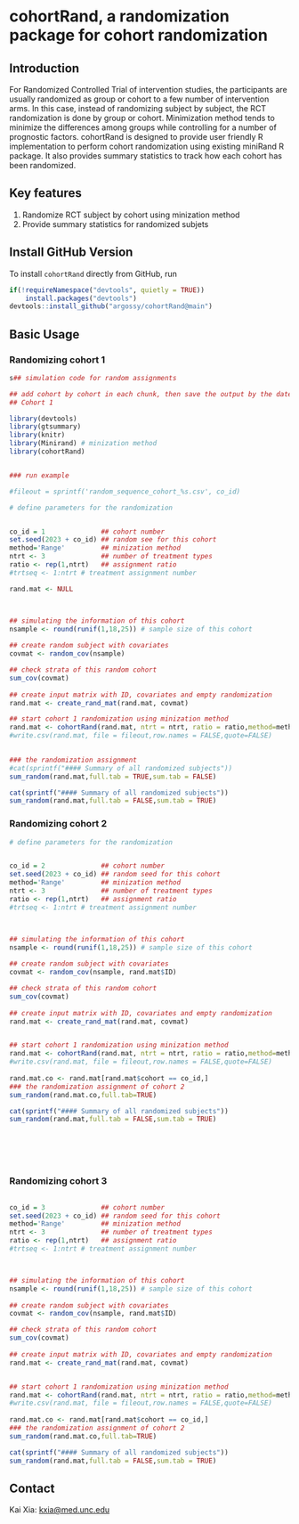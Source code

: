 # cohortRand, a randomization package for cohort randomization

## Introduction

For Randomized Controlled Trial of intervention studies, the participants are usually randomized as group or cohort to a few number of intervention arms. In this case, instead of randomizing subject by subject, the RCT randomization is done by group or cohort. Minimization method tends to minimize the differences among groups while controlling for a number of prognostic factors. cohortRand is designed to provide user friendly R implementation to perform cohort randomization using existing miniRand R package. It also provides summary statistics to track how each cohort has been randomized.


## Key features
1. Randomize RCT subject by cohort using minization method
2. Provide summary statistics for randomized subjets

## Install GitHub Version
To install `cohortRand` directly from GitHub, run

```r
if(!requireNamespace("devtools", quietly = TRUE))
    install.packages("devtools")
devtools::install_github("argossy/cohortRand@main")
```


## Basic Usage
### Randomizing cohort 1

```r
s## simulation code for random assignments

## add cohort by cohort in each chunk, then save the output by the date
## Cohort 1

library(devtools)
library(gtsummary)
library(knitr)
library(Minirand) # minization method
library(cohortRand)


### run example

#fileout = sprintf('random_sequence_cohort_%s.csv', co_id)

# define parameters for the randomization


co_id = 1              ## cohort number
set.seed(2023 + co_id) ## random see for this cohort
method='Range'         ## minization method
ntrt <- 3              ## number of treatment types
ratio <- rep(1,ntrt)   ## assignment ratio
#trtseq <- 1:ntrt # treatment assignment number

rand.mat <- NULL



## simulating the information of this cohort
nsample <- round(runif(1,18,25)) # sample size of this cohort
  
## create random subject with covariates
covmat <- random_cov(nsample)

## check strata of this random cohort  
sum_cov(covmat)
  
## create input matrix with ID, covariates and empty randomization
rand.mat <- create_rand_mat(rand.mat, covmat)

## start cohort 1 randomization using minization method
rand.mat <- cohortRand(rand.mat, ntrt = ntrt, ratio = ratio,method=method)
#write.csv(rand.mat, file = fileout,row.names = FALSE,quote=FALSE)
  

### the randomization assignment
#cat(sprintf("#### Summary of all randomized subjects"))
sum_random(rand.mat,full.tab = TRUE,sum.tab = FALSE)

cat(sprintf("#### Summary of all randomized subjects"))
sum_random(rand.mat,full.tab = FALSE,sum.tab = TRUE)

```

### Randomizing cohort 2
```r
# define parameters for the randomization


co_id = 2              ## cohort number
set.seed(2023 + co_id) ## random seed for this cohort
method='Range'         ## minization method
ntrt <- 3              ## number of treatment types
ratio <- rep(1,ntrt)   ## assignment ratio
#trtseq <- 1:ntrt # treatment assignment number



## simulating the information of this cohort
nsample <- round(runif(1,18,25)) # sample size of this cohort
  
## create random subject with covariates
covmat <- random_cov(nsample, rand.mat$ID)

## check strata of this random cohort  
sum_cov(covmat)
  
## create input matrix with ID, covariates and empty randomization
rand.mat <- create_rand_mat(rand.mat, covmat)


## start cohort 1 randomization using minization method
rand.mat <- cohortRand(rand.mat, ntrt = ntrt, ratio = ratio,method=method)
#write.csv(rand.mat, file = fileout,row.names = FALSE,quote=FALSE)
  
rand.mat.co <- rand.mat[rand.mat$cohort == co_id,]
### the randomization assignment of cohort 2
sum_random(rand.mat.co,full.tab=TRUE)

cat(sprintf("#### Summary of all randomized subjects"))
sum_random(rand.mat,full.tab = FALSE,sum.tab = TRUE)







```

### Randomizing cohort 3



```r

co_id = 3              ## cohort number
set.seed(2023 + co_id) ## random seed for this cohort
method='Range'         ## minization method
ntrt <- 3              ## number of treatment types
ratio <- rep(1,ntrt)   ## assignment ratio
#trtseq <- 1:ntrt # treatment assignment number



## simulating the information of this cohort
nsample <- round(runif(1,18,25)) # sample size of this cohort
  
## create random subject with covariates
covmat <- random_cov(nsample, rand.mat$ID)

## check strata of this random cohort  
sum_cov(covmat)
  
## create input matrix with ID, covariates and empty randomization
rand.mat <- create_rand_mat(rand.mat, covmat)


## start cohort 1 randomization using minization method
rand.mat <- cohortRand(rand.mat, ntrt = ntrt, ratio = ratio,method=method)
#write.csv(rand.mat, file = fileout,row.names = FALSE,quote=FALSE)
  
rand.mat.co <- rand.mat[rand.mat$cohort == co_id,]
### the randomization assignment of cohort 2
sum_random(rand.mat.co,full.tab=TRUE)

cat(sprintf("#### Summary of all randomized subjects"))
sum_random(rand.mat,full.tab = FALSE,sum.tab = TRUE)


```







## Contact
Kai Xia: kxia@med.unc.edu

